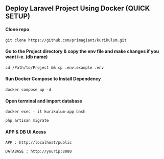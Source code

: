 ## Deploy Laravel Project Using Docker (QUICK SETUP)

#### Clone repo

    git clone https://github.com/primagiant/kurikulum.git

#### Go to the Project directory & copy the env file and make changes if you want i-e. (db name)

    cd /Path/to/Project && cp .env.example .env

#### Run Docker Compose to Install Dependency

    docker compose up -d

#### Open terminal and import database

    docker exec - it kurikulum-app bash

    php artisan migrate

#### APP & DB UI Acess

    APP : http://localhost/public

    DATABASE : http://yourip:8080
